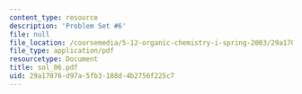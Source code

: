 ```yaml
---
content_type: resource
description: 'Problem Set #6'
file: null
file_location: /coursemedia/5-12-organic-chemistry-i-spring-2003/29a17076d97a5fb3188d4b2756f225c7_sol_06.pdf
file_type: application/pdf
resourcetype: Document
title: sol_06.pdf
uid: 29a17076-d97a-5fb3-188d-4b2756f225c7
---
```


